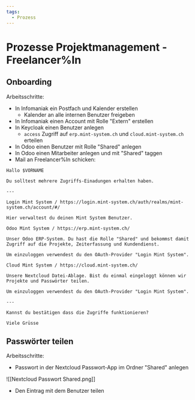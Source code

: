 ```yaml
---
tags:
  - Prozess
---
```


# Prozesse Projektmanagement - Freelancer%In

## Onboarding

Arbeitsschritte:

* In Infomaniak ein Postfach und Kalender erstellen
	* Kalender an alle internen Benutzer freigeben
* In Infomaniak einen Account mit Rolle "Extern" erstellen
* In Keycloak einen Benutzer anlegen
	* `access` Zugriff auf `erp.mint-system.ch` und `cloud.mint-system.ch` erteilen
* In Odoo einen Benutzer mit Rolle "Shared" anlegen
* In Odoo einen Mitarbeiter anlegen und mit "Shared" taggen
* Mail an Freelancer%In schicken:

```
Hallo $VORNAME

Du solltest mehrere Zugriffs-Einadungen erhalten haben.

---

Login Mint System / https://login.mint-system.ch/auth/realms/mint-system.ch/account/#/

Hier verwaltest du deinen Mint System Benutzer.

Odoo Mint System / https://erp.mint-system.ch/

Unser Odoo ERP-System. Du hast die Rolle "Shared" und bekommst damit Zugriff auf die Projekte, Zeiterfassung und Kundendienst.

Um einzuloggen verwendest du den OAuth-Provider "Login Mint System".

Cloud Mint System / https://cloud.mint-system.ch/

Unsere Nextcloud Datei-Ablage. Bist du einmal eingeloggt können wir Projekte und Passwörter teilen.

Um einzuloggen verwendest du den OAuth-Provider "Login Mint System".

---

Kannst du bestätigen dass die Zugriffe funktionieren?

Viele Grüsse
```

## Passwörter teilen

Arbeitsschritte:

* Passwort in der Nextcloud Passwort-App im Ordner "Shared" anlegen

![[Nextcloud Passwort Shared.png]]

* Den Eintrag mit dem Benutzer teilen